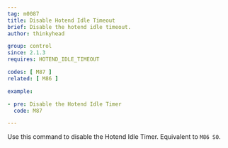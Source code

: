 ```yaml
---
tag: m0087
title: Disable Hotend Idle Timeout
brief: Disable the hotend idle timeout.
author: thinkyhead

group: control
since: 2.1.3
requires: HOTEND_IDLE_TIMEOUT

codes: [ M87 ]
related: [ M86 ]

example:

- pre: Disable the Hotend Idle Timer
  code: M87

---
```


Use this command to disable the Hotend Idle Timer. Equivalent to `M86 S0`.
